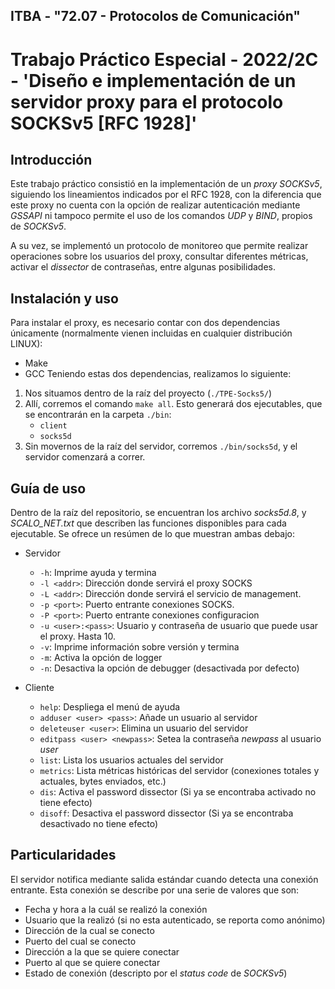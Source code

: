 ## ITBA - "72.07 - Protocolos de Comunicación"
# Trabajo Práctico Especial - 2022/2C - 'Diseño e implementación de un servidor proxy para el protocolo SOCKSv5 [RFC 1928]'

## Introducción
Este trabajo práctico consistió en la implementación de un *proxy SOCKSv5*, siguiendo los lineamientos indicados por el RFC 1928, con la diferencia que este proxy no cuenta con la opción de realizar autenticación mediante *GSSAPI* ni tampoco permite el uso de los comandos *UDP* y *BIND*, propios de *SOCKSv5*.

A su vez, se implementó un protocolo de monitoreo que permite realizar operaciones sobre los usuarios del proxy, consultar diferentes métricas, activar el *dissector* de contraseñas, entre algunas posibilidades.
## Instalación y uso
Para instalar el proxy, es necesario contar con dos dependencias únicamente (normalmente vienen incluidas en cualquier distribución LINUX):
- Make
- GCC
Teniendo estas dos dependencias, realizamos lo siguiente:
1. Nos situamos dentro de la raíz del proyecto (`./TPE-Socks5/`)
2. Allí, corremos el comando `make all`. Esto generará dos ejecutables, que se encontrarán en la carpeta `./bin`:
    - `client`
    - `socks5d`
3. Sin movernos de la raíz del servidor, corremos `./bin/socks5d`, y el servidor comenzará a correr.

## Guía de uso

Dentro de la raíz del repositorio, se encuentran los archivo *socks5d.8*, y *SCALO_NET.txt* que describen las funciones disponibles para cada ejecutable. Se ofrece un resúmen de lo que muestran ambas debajo:

- Servidor
    - `-h`: Imprime ayuda y termina
    - `-l <addr>`: Dirección donde servirá el proxy SOCKS
    - `-L <addr>`: Dirección donde servirá el servicio de management.
    - `-p <port>`: Puerto entrante conexiones SOCKS.
    - `-P <port>`: Puerto entrante conexiones configuracion
    - `-u <user>:<pass>`: Usuario y contraseña de usuario que puede usar el proxy. Hasta 10.
    - `-v`: Imprime información sobre versión y termina
    - `-m`: Activa la opción de logger
    - `-n`: Desactiva la opción de debugger (desactivada por defecto)

- Cliente
    - `help`: Despliega el menú de ayuda
    - `adduser <user> <pass>`: Añade un usuario al servidor
    - `deleteuser <user>`: Elimina un usuario del servidor
    - `editpass <user> <newpass>`: Setea la contraseña *newpass* al usuario *user*
    - `list`: Lista los usuarios actuales del servidor
    - `metrics`: Lista métricas históricas del servidor (conexiones totales y actuales, bytes enviados, etc.)
    - `dis`: Activa el password dissector (Si ya se encontraba activado no tiene efecto)
    - `disoff`: Desactiva el password dissector (Si ya se encontraba desactivado no tiene efecto)

## Particularidades

El servidor notifica mediante salida estándar cuando detecta una conexión entrante. Esta conexión se describe por una serie de valores que son: 
- Fecha y hora a la cuál se realizó la conexión
- Usuario que la realizó (si no esta autenticado, se reporta como anónimo)
- Dirección de la cual se conecto
- Puerto del cual se conecto
- Dirección a la que se quiere conectar
- Puerto al que se quiere conectar
- Estado de conexión (descripto por el *status code* de *SOCKSv5*)